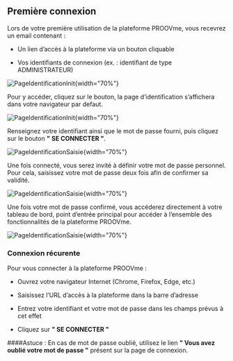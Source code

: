 
## Première connexion

Lors de votre première utilisation de la plateforme PROOVme, vous recevrez un email contenant :

* Un lien d’accès à la plateforme via un bouton cliquable

* Vos identifiants de connexion (ex. : identifiant de type ADMINISTRATEUR)

![PageIdentificationInit](./images/MailPourPremiereConnexion.png){width="70%"}

Pour y accéder, cliquez sur le bouton, la page d’identification s’affichera dans votre navigateur par defaut.

![PageIdentificationInit](./images/pageIdent_init_proovme.png){width="70%"}

Renseignez votre identifiant ainsi que le mot de passe fourni, puis cliquez sur le bouton **" SE CONNECTER "**.

![PageIdentificationSaisie](./images/pageIdent_saisie_proovme.png){width="70%"}

Une fois connecté, vous serez invité à définir votre mot de passe personnel.
Pour cela, saisissez votre mot de passe deux fois afin de confirmer sa validité.

![PageIdentificationSaisie](./images/ModificationMotPasse.png){width="70%"}

Une fois votre mot de passe confirmé, vous accéderez directement à votre tableau de bord, point d’entrée principal pour accéder à l’ensemble des fonctionnalités de la plateforme PROOVme.

![PageIdentificationSaisie](./images/TableauDeBord.png){width="70%"}

### Connexion récurente

Pour vous connecter à la plateforme PROOVme :

* Ouvrez votre navigateur Internet (Chrome, Firefox, Edge, etc.)

* Saisissez l’URL d’accès à la plateforme dans la barre d’adresse

* Entrez votre identifiant et votre mot de passe dans les champs prévus à cet effet

* Cliquez sur **" SE CONNECTER "**

####Astuce :
En cas de mot de passe oublié, utilisez le lien **" Vous avez oublié votre mot de passe "** présent sur la page de connexion.